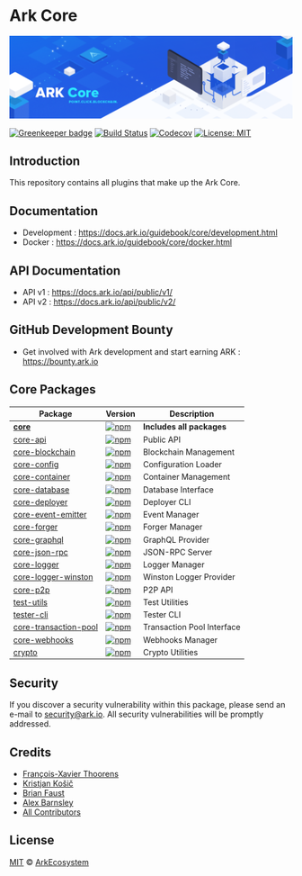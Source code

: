 # Ark Core

<p align="center">
    <img src="./banner.png" />
</p>

[![Greenkeeper badge](https://badges.greenkeeper.io/ArkEcosystem/core.svg)](https://greenkeeper.io/)
[![Build Status](https://badgen.now.sh/circleci/github/ArkEcosystem/core)](https://circleci.com/gh/ArkEcosystem/core)
[![Codecov](https://badgen.now.sh/codecov/c/github/arkecosystem/core)](https://codecov.io/gh/arkecosystem/core)
[![License: MIT](https://badgen.now.sh/badge/license/MIT/green)](https://opensource.org/licenses/MIT)

## Introduction

This repository contains all plugins that make up the Ark Core.

## Documentation

-   Development : https://docs.ark.io/guidebook/core/development.html
-   Docker : https://docs.ark.io/guidebook/core/docker.html

## API Documentation

-   API v1 : https://docs.ark.io/api/public/v1/
-   API v2 : https://docs.ark.io/api/public/v2/

## GitHub Development Bounty

-   Get involved with Ark development and start earning ARK : https://bounty.ark.io

## Core Packages

| Package                                                  | Version                                                                                                                                           | Description                |
| -------------------------------------------------------- | ------------------------------------------------------------------------------------------------------------------------------------------------- | -------------------------- |
| **[core](/packages/core)**                               | [![npm](https://img.shields.io/npm/v/@arkecosystem/core.svg)](https://www.npmjs.com/package/@arkecosystem/core)                                   | **Includes all packages**  |
| [core-api](/packages/core-api)                           | [![npm](https://img.shields.io/npm/v/@arkecosystem/core-api.svg)](https://www.npmjs.com/package/@arkecosystem/core-api)                           | Public API                 |
| [core-blockchain](/packages/core-blockchain)             | [![npm](https://img.shields.io/npm/v/@arkecosystem/core-blockchain.svg)](https://www.npmjs.com/package/@arkecosystem/core-blockchain)             | Blockchain Management      |
| [core-config](/packages/core-config)                     | [![npm](https://img.shields.io/npm/v/@arkecosystem/core-config.svg)](https://www.npmjs.com/package/@arkecosystem/core-config)                     | Configuration Loader       |
| [core-container](/packages/core-container)               | [![npm](https://img.shields.io/npm/v/@arkecosystem/core-container.svg)](https://www.npmjs.com/package/@arkecosystem/core-container)               | Container Management       |
| [core-database](/packages/core-database)                 | [![npm](https://img.shields.io/npm/v/@arkecosystem/core-database.svg)](https://www.npmjs.com/package/@arkecosystem/core-database)                 | Database Interface         |
| [core-deployer](/packages/core-deployer)                 | [![npm](https://img.shields.io/npm/v/@arkecosystem/core-deployer.svg)](https://www.npmjs.com/package/@arkecosystem/core-deployer)                 | Deployer CLI               |
| [core-event-emitter](/packages/core-event-emitter)       | [![npm](https://img.shields.io/npm/v/@arkecosystem/core-event-emitter.svg)](https://www.npmjs.com/package/@arkecosystem/core-event-emitter)       | Event Manager              |
| [core-forger](/packages/core-forger)                     | [![npm](https://img.shields.io/npm/v/@arkecosystem/core-forger.svg)](https://www.npmjs.com/package/@arkecosystem/core-forger)                     | Forger Manager             |
| [core-graphql](/packages/core-graphql)                   | [![npm](https://img.shields.io/npm/v/@arkecosystem/core-graphql.svg)](https://www.npmjs.com/package/@arkecosystem/core-graphql)                   | GraphQL Provider           |
| [core-json-rpc](/packages/core-json-rpc)                 | [![npm](https://img.shields.io/npm/v/@arkecosystem/core-json-rpc.svg)](https://www.npmjs.com/package/@arkecosystem/core-json-rpc)                 | JSON-RPC Server            |
| [core-logger](/packages/core-logger)                     | [![npm](https://img.shields.io/npm/v/@arkecosystem/core-logger.svg)](https://www.npmjs.com/package/@arkecosystem/core-logger)                     | Logger Manager             |
| [core-logger-winston](/packages/core-logger-winston)     | [![npm](https://img.shields.io/npm/v/@arkecosystem/core-logger-winston.svg)](https://www.npmjs.com/package/@arkecosystem/core-logger-winston)     | Winston Logger Provider    |
| [core-p2p](/packages/core-p2p)                           | [![npm](https://img.shields.io/npm/v/@arkecosystem/core-p2p.svg)](https://www.npmjs.com/package/@arkecosystem/core-p2p)                           | P2P API                    |
| [test-utils](/packages/core-test-utils)                  | [![npm](https://img.shields.io/npm/v/@arkecosystem/core-test-utils.svg)](https://www.npmjs.com/package/@arkecosystem/core-test-utils)             | Test Utilities             |
| [tester-cli](/packages/core-tester-cli)                  | [![npm](https://img.shields.io/npm/v/@arkecosystem/core-tester-cli.svg)](https://www.npmjs.com/package/@arkecosystem/core-tester-cli)             | Tester CLI                 |
| [core-transaction-pool](/packages/core-transaction-pool) | [![npm](https://img.shields.io/npm/v/@arkecosystem/core-transaction-pool.svg)](https://www.npmjs.com/package/@arkecosystem/core-transaction-pool) | Transaction Pool Interface |
| [core-webhooks](/packages/core-webhooks)                 | [![npm](https://img.shields.io/npm/v/@arkecosystem/core-webhooks.svg)](https://www.npmjs.com/package/@arkecosystem/core-webhooks)                 | Webhooks Manager           |
| [crypto](/packages/crypto)                               | [![npm](https://img.shields.io/npm/v/@arkecosystem/crypto.svg)](https://www.npmjs.com/package/@arkecosystem/crypto)                               | Crypto Utilities           |

## Security

If you discover a security vulnerability within this package, please send an e-mail to security@ark.io. All security vulnerabilities will be promptly addressed.

## Credits

-   [François-Xavier Thoorens](https://github.com/fix)
-   [Kristjan Košič](https://github.com/kristjank)
-   [Brian Faust](https://github.com/faustbrian)
-   [Alex Barnsley](https://github.com/alexbarnsley)
-   [All Contributors](../../contributors)

## License

[MIT](LICENSE) © [ArkEcosystem](https://ark.io)
